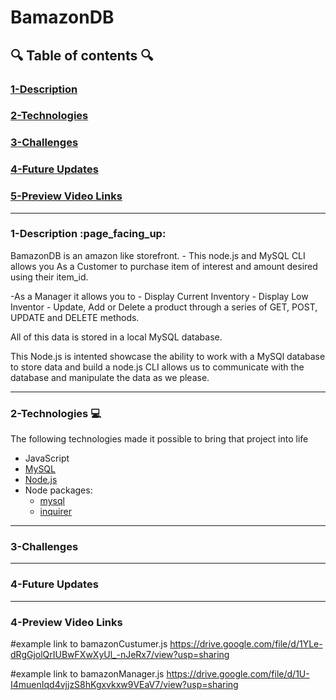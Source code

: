 # BamazonDB

## :mag: Table of contents :mag:

### [1-Description](https://github.com/DrWood89/BamazonDB#1-description-page_facing_up)
### [2-Technologies](https://github.com/DrWood89/BamazonDB#2-technologies-computer)
### [3-Challenges](https://github.com/DrWood89/BamazonDB#3-challenges)
### [4-Future Updates](https://github.com/DrWood89/BamazonDB#4-future-updates)
### [5-Preview Video Links](https://github.com/DrWood89/BamazonDB#5-preview-video-links)

---
### 1-Description :page\_facing\_up:
   
   BamazonDB is an amazon like storefront. 
    - This node.js and MySQL CLI allows you As a Customer to purchase item of interest and amount 
     desired using their item_id. 
   
   -As a Manager it allows you to
     - Display Current Inventory
     - Display Low Inventor
     - Update, Add or Delete a product through a series of GET, POST, UPDATE and DELETE methods.
    
   All of this data is stored in a local MySQL database.
   
   This Node.js is intented showcase the ability to work with a MySQl database to store data and 
   build a node.js CLI allows us to communicate with the database and manipulate the data as we please.

---
### 2-Technologies  :computer:
   
   The following technologies made it possible to bring that project into life
   
- JavaScript
- [MySQL](https://www.mysql.com/)
- [Node.js](https://nodejs.org/en/)
- Node packages:
  - [mysql](https://www.npmjs.com/package/mysql)
  - [inquirer](https://www.npmjs.com/package/inquirer)
  
---
### 3-Challenges 

---
### 4-Future Updates

---
### 4-Preview Video Links

#example link to bamazonCustumer.js
https://drive.google.com/file/d/1YLe-dRgGjolQrIUBwFXwXyUl_-nJeRx7/view?usp=sharing

#example link to bamazonManager.js
https://drive.google.com/file/d/1U-I4muenIqd4vjjzS8hKgxvkxw9VEaV7/view?usp=sharing

